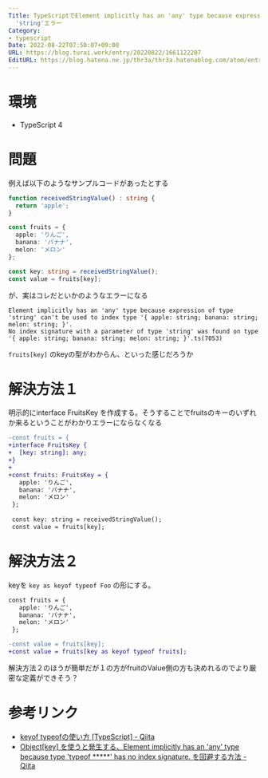 ```yaml
---
Title: TypeScriptでElement implicitly has an 'any' type because expression of type
  'string'エラー
Category:
- typescript
Date: 2022-08-22T07:50:07+09:00
URL: https://blog.turai.work/entry/20220822/1661122207
EditURL: https://blog.hatena.ne.jp/thr3a/thr3a.hatenablog.com/atom/entry/4207112889910838058
---
```


# 環境

- TypeScript 4


# 問題

例えば以下のようなサンプルコードがあったとする

```typescript
function receivedStringValue() : string {
  return 'apple';
}

const fruits = {
  apple: 'りんご',
  banana: 'バナナ',
  melon: 'メロン'
};

const key: string = receivedStringValue();
const value = fruits[key];
```

が、実はコレだといかのようなエラーになる

```
Element implicitly has an 'any' type because expression of type 'string' can't be used to index type '{ apple: string; banana: string; melon: string; }'.
No index signature with a parameter of type 'string' was found on type '{ apple: string; banana: string; melon: string; }'.ts(7053)
```

`fruits[key]` のkeyの型がわからん、といった感じだろうか

# 解決方法１

明示的にinterface FruitsKey を作成する。そうすることでfruitsのキーのいずれか来るということがわかりエラーにならなくなる

```diff
-const fruits = {
+interface FruitsKey {
+  [key: string]: any;
+}
+
+const fruits: FruitsKey = {
   apple: 'りんご',
   banana: 'バナナ',
   melon: 'メロン'
 };
 
 const key: string = receivedStringValue();
 const value = fruits[key];
```

# 解決方法２

keyを `key as keyof typeof Foo` の形にする。

```diff
const fruits = {
   apple: 'りんご',
   banana: 'バナナ',
   melon: 'メロン'
 };

-const value = fruits[key];
+const value = fruits[key as keyof typeof fruits];
```

解決方法２のほうが簡単だが１の方がfruitのValue側の方も決めれるのでより厳密な定義ができそう？

# 参考リンク

- [keyof typeofの使い方 [TypeScript] - Qiita](https://qiita.com/ota-yuki/items/545999a5b5f8e6151244)
- [Object[key] を使うと発生する、Element implicitly has an 'any' type because type 'typeof *****' has no index signature. を回避する方法 - Qiita](https://qiita.com/hisashisatake@github/items/0ed17b1f6b2c0108be59)
